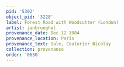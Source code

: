 ```yaml
---
pid: '5302'
object_pid: '3228'
label: Forest Road with Woodcutter (London)
artist: janbrueghel
provenance_date: Dec 12 1984
provenance_location: Paris
provenance_text: Sale, Couturier Nicolay
collection: provenance
order: '0630'
---
```

